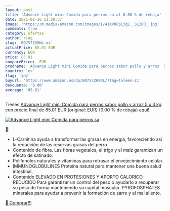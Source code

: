 ```yaml
---
layout: post
title: 'Advance Light mini Comida para perros sa al 0.00 % de rebaja'
date: 2021-01-16 11:50:37
image: 'https://m.media-amazon.com/images/I/41XV8CpLjgL._SL200_.jpg'
comments: true
category: ofertas
author: ring
slug: 'B0757Z69NL-es'
actualPrice: 85.01 EUR
currency: EUR
price: 85.01
comparePrice:  EUR
prodname: 'Advance Light mini Comida para perros sabor pollo y arroz  5 x 3 kg'
country: 'es'
flag: '🇪🇸'
buyurl: 'https://www.amazon.es/dp/B0757Z69NL/?tag=tolees-21'
descuento: '0.00'
average: '85.01'
---
```


Tienes [Advance Light mini Comida para perros sabor pollo y arroz  5 x 3 kg](https://www.amazon.es/dp/B0757Z69NL/?tag=tolees-21) con precio final de  85.01 EUR (original:  EUR) (0.00 %  de rebaja) aqui!

[![Advance Light mini Comida para perros sa](https://m.media-amazon.com/images/I/41XV8CpLjgL._SL200_.jpg)](https://www.amazon.es/dp/B0757Z69NL/?tag=tolees-21)

🔎:

- L-Carnitina ayuda a transformar las grasas en energía, favoreciendo así la reducción de las reservas grasas del perro.
- Contenido de fibra. Las fibras vegetales, el trigo y el maíz garantizan un efecto de satinado.
- Polífenoles naturales y vitaminas para retrasar el envejecimiento celular.
- IMMUNOGLOBULINES Proteína natural para mantener una buena salud intestinal.
- Contenido ELEVADO EN PROTESIONES Y APORTO CALORICO REDUCIDO Para garantizar un control del peso o ayudarlo a recuperar su peso de forma manteniendo su capital muscular. PYROFOSPHATES minerales para ayudar a prevenir la formación de sarro y el mal aliento.

[🛒 Comprar!!!](https://www.amazon.es/dp/B0757Z69NL/?tag=tolees-21)
